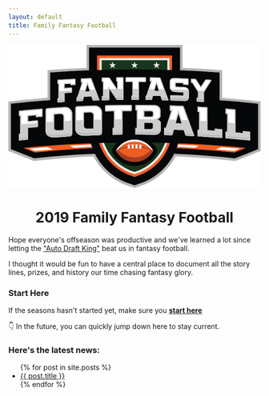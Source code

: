 ```yaml
---
layout: default
title: Family Fantasy Football
---
```

<img class="center" src="/assets/fantasy_football.png" alt="Fantasy Football">
<h1 align="center" >2019 Family Fantasy Football</h1>
Hope everyone's offseason was productive and we've learned a lot since letting the <a href="http://fantasy.espn.com/football/team?leagueId=215530&seasonId=2019&teamId=12" target="_blank">"Auto Draft King"</a> beat us in fantasy football.

I thought it would be fun to have a central place to document all the story lines, prizes, and history our time chasing fantasy glory.
### Start Here
If the seasons hasn't started yet, make sure you <a href="http://sportsfamily.club/2019/08/21/welcome-back.html"><strong>start here</strong></a>

👇 In the future, you can quickly jump down here to stay current.
### Here's the latest news:
<ul>
  {% for post in site.posts %}
    <li>
      <a href="{{ post.url }}">{{ post.title }}</a>
    </li>
  {% endfor %}
</ul>